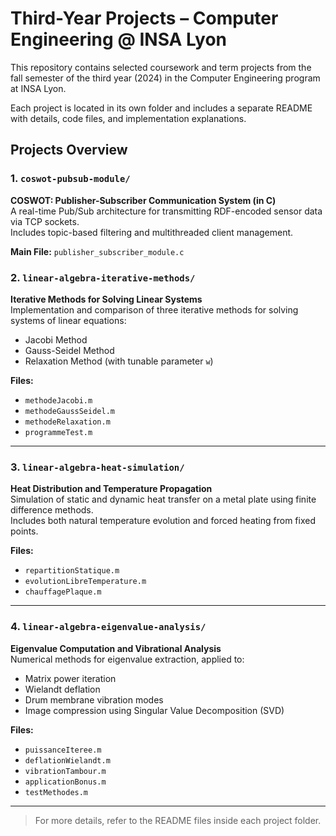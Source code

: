 # Third-Year Projects – Computer Engineering @ INSA Lyon

This repository contains selected coursework and term projects from the fall semester of the third year (2024) in the Computer Engineering program at INSA Lyon.

Each project is located in its own folder and includes a separate README with details, code files, and implementation explanations.

## Projects Overview

### 1. `coswot-pubsub-module/`  
**COSWOT: Publisher-Subscriber Communication System (in C)**  
A real-time Pub/Sub architecture for transmitting RDF-encoded sensor data via TCP sockets.  
Includes topic-based filtering and multithreaded client management.

**Main File:**
`publisher_subscriber_module.c`

### 2. `linear-algebra-iterative-methods/`
**Iterative Methods for Solving Linear Systems**  
Implementation and comparison of three iterative methods for solving systems of linear equations:

- Jacobi Method  
- Gauss-Seidel Method  
- Relaxation Method (with tunable parameter `w`)

**Files:**
- `methodeJacobi.m`
- `methodeGaussSeidel.m`
- `methodeRelaxation.m`
- `programmeTest.m`

---

### 3. `linear-algebra-heat-simulation/`  
**Heat Distribution and Temperature Propagation**  
Simulation of static and dynamic heat transfer on a metal plate using finite difference methods.  
Includes both natural temperature evolution and forced heating from fixed points.

**Files:**
- `repartitionStatique.m`
- `evolutionLibreTemperature.m`
- `chauffagePlaque.m`

---

### 4. `linear-algebra-eigenvalue-analysis/`  
**Eigenvalue Computation and Vibrational Analysis**  
Numerical methods for eigenvalue extraction, applied to:

- Matrix power iteration  
- Wielandt deflation  
- Drum membrane vibration modes  
- Image compression using Singular Value Decomposition (SVD)

**Files:**
- `puissanceIteree.m`
- `deflationWielandt.m`
- `vibrationTambour.m`
- `applicationBonus.m`  
- `testMethodes.m`

---

> For more details, refer to the README files inside each project folder.
